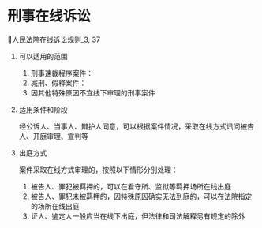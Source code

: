

# 刑事在线诉讼
🚪人民法院在线诉讼规则_3, 37


1. 可以适用的范围
    1. 刑事速裁程序案件：
    2. 减刑、假释案件：
    3. 因其他特殊原因不宜线下审理的刑事案件

2. 适用条件和阶段

    经公诉人、当事人、辩护人同意，可以根据案件情况，采取在线方式讯问被告人、开庭审理、宣判等

3. 出庭方式

    案件采取在线方式审理的，按照以下情形分别处理：
    1. 被告人、罪犯被羁押的，可以在看守所、监狱等羁押场所在线出庭
    2. 被告人、罪犯未被羁押的，因特殊原因确实无法到庭的，可以在法院指定的场所在线出庭
    3. 证人、鉴定人一般应当在线下出庭，但法律和司法解释另有规定的除外
